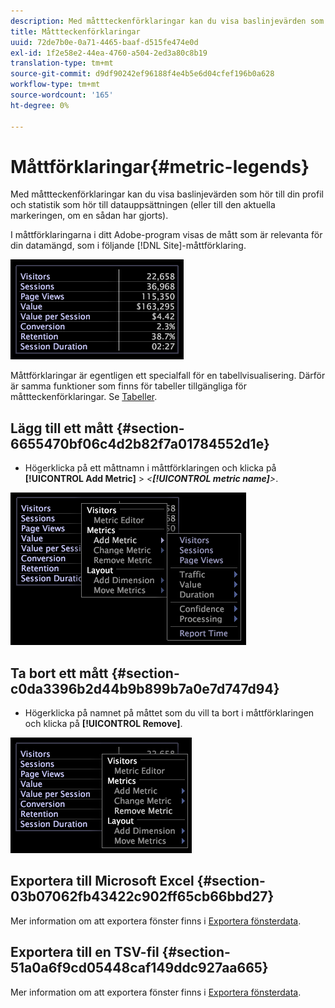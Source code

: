 ```yaml
---
description: Med måttteckenförklaringar kan du visa baslinjevärden som hör till din profil och statistik som hör till datauppsättningen (eller till den aktuella markeringen, om en sådan har gjorts).
title: Måttteckenförklaringar
uuid: 72de7b0e-0a71-4465-baaf-d515fe474e0d
exl-id: 1f2e58e2-44ea-4760-a504-2ed3a80c8b19
translation-type: tm+mt
source-git-commit: d9df90242ef96188f4e4b5e6d04cfef196b0a628
workflow-type: tm+mt
source-wordcount: '165'
ht-degree: 0%

---
```


# Måttförklaringar{#metric-legends}

Med måttteckenförklaringar kan du visa baslinjevärden som hör till din profil och statistik som hör till datauppsättningen (eller till den aktuella markeringen, om en sådan har gjorts).

I måttförklaringarna i ditt Adobe-program visas de mått som är relevanta för din datamängd, som i följande [!DNL Site]-måttförklaring.

![](assets/lgd_MetricLegend.png)

Måttförklaringar är egentligen ett specialfall för en tabellvisualisering. Därför är samma funktioner som finns för tabeller tillgängliga för måttteckenförklaringar. Se [Tabeller](../../../../home/c-get-started/c-analysis-vis/c-tables/c-tables.md#concept-c632cb8ad9724f90ac5c294d52ae667f).

## Lägg till ett mått {#section-6655470bf06c4d2b82f7a01784552d1e}

* Högerklicka på ett måttnamn i måttförklaringen och klicka på **[!UICONTROL Add Metric]** > *&lt;**[!UICONTROL metric name]**>*.

![](assets/lgd_MetricLegend_addMetric.png)

## Ta bort ett mått {#section-c0da3396b2d44b9b899b7a0e7d747d94}

* Högerklicka på namnet på måttet som du vill ta bort i måttförklaringen och klicka på **[!UICONTROL Remove]**.

![](assets/lgd_MetricLegend_removeMetric.png)

## Exportera till Microsoft Excel {#section-03b07062fb43422c902ff65cb66bbd27}

Mer information om att exportera fönster finns i [Exportera fönsterdata](../../../../home/c-get-started/c-wk-win-wksp/c-exp-win-data.md#concept-8df61d64ed434cc5a499023c44197349).

## Exportera till en TSV-fil {#section-51a0a6f9cd05448caf149ddc927aa665}

Mer information om att exportera fönster finns i [Exportera fönsterdata](../../../../home/c-get-started/c-wk-win-wksp/c-exp-win-data.md#concept-8df61d64ed434cc5a499023c44197349).

